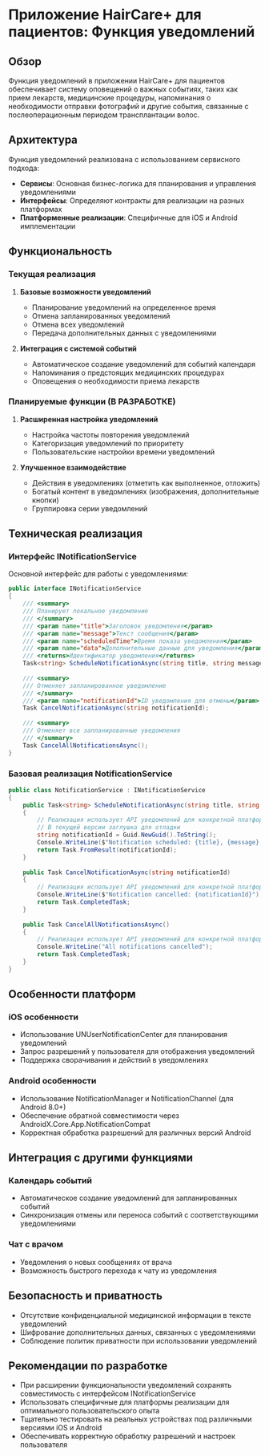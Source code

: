 # Приложение HairCare+ для пациентов: Функция уведомлений

## Обзор

Функция уведомлений в приложении HairCare+ для пациентов обеспечивает систему оповещений о важных событиях, таких как прием лекарств, медицинские процедуры, напоминания о необходимости отправки фотографий и другие события, связанные с послеоперационным периодом трансплантации волос.

## Архитектура

Функция уведомлений реализована с использованием сервисного подхода:

- **Сервисы**: Основная бизнес-логика для планирования и управления уведомлениями
- **Интерфейсы**: Определяют контракты для реализации на разных платформах
- **Платформенные реализации**: Специфичные для iOS и Android имплементации

## Функциональность

### Текущая реализация

1. **Базовые возможности уведомлений**
   - Планирование уведомлений на определенное время
   - Отмена запланированных уведомлений
   - Отмена всех уведомлений
   - Передача дополнительных данных с уведомлениями

2. **Интеграция с системой событий**
   - Автоматическое создание уведомлений для событий календаря
   - Напоминания о предстоящих медицинских процедурах
   - Оповещения о необходимости приема лекарств

### Планируемые функции (В РАЗРАБОТКЕ)

1. **Расширенная настройка уведомлений**
   - Настройка частоты повторения уведомлений
   - Категоризация уведомлений по приоритету
   - Пользовательские настройки времени уведомлений

2. **Улучшенное взаимодействие**
   - Действия в уведомлениях (отметить как выполненное, отложить)
   - Богатый контент в уведомлениях (изображения, дополнительные кнопки)
   - Группировка серии уведомлений

## Техническая реализация

### Интерфейс INotificationService

Основной интерфейс для работы с уведомлениями:

```csharp
public interface INotificationService
{
    /// <summary>
    /// Планирует локальное уведомление
    /// </summary>
    /// <param name="title">Заголовок уведомления</param>
    /// <param name="message">Текст сообщения</param>
    /// <param name="scheduledTime">Время показа уведомления</param>
    /// <param name="data">Дополнительные данные для уведомления</param>
    /// <returns>Идентификатор уведомления</returns>
    Task<string> ScheduleNotificationAsync(string title, string message, DateTime scheduledTime, string data = null);
    
    /// <summary>
    /// Отменяет запланированное уведомление
    /// </summary>
    /// <param name="notificationId">ID уведомления для отмены</param>
    Task CancelNotificationAsync(string notificationId);
    
    /// <summary>
    /// Отменяет все запланированные уведомления
    /// </summary>
    Task CancelAllNotificationsAsync();
}
```

### Базовая реализация NotificationService

```csharp
public class NotificationService : INotificationService
{
    public Task<string> ScheduleNotificationAsync(string title, string message, DateTime scheduledTime, string data = null)
    {
        // Реализация использует API уведомлений для конкретной платформы
        // В текущей версии заглушка для отладки
        string notificationId = Guid.NewGuid().ToString();
        Console.WriteLine($"Notification scheduled: {title}, {message}, {scheduledTime}");
        return Task.FromResult(notificationId);
    }
    
    public Task CancelNotificationAsync(string notificationId)
    {
        // Реализация использует API уведомлений для конкретной платформы
        Console.WriteLine($"Notification cancelled: {notificationId}");
        return Task.CompletedTask;
    }
    
    public Task CancelAllNotificationsAsync()
    {
        // Реализация использует API уведомлений для конкретной платформы
        Console.WriteLine("All notifications cancelled");
        return Task.CompletedTask;
    }
}
```

## Особенности платформ

### iOS особенности
- Использование UNUserNotificationCenter для планирования уведомлений
- Запрос разрешений у пользователя для отображения уведомлений
- Поддержка сворачивания и действий в уведомлениях

### Android особенности
- Использование NotificationManager и NotificationChannel (для Android 8.0+)
- Обеспечение обратной совместимости через AndroidX.Core.App.NotificationCompat
- Корректная обработка разрешений для различных версий Android

## Интеграция с другими функциями

### Календарь событий
- Автоматическое создание уведомлений для запланированных событий
- Синхронизация отмены или переноса событий с соответствующими уведомлениями

### Чат с врачом
- Уведомления о новых сообщениях от врача
- Возможность быстрого перехода к чату из уведомления

## Безопасность и приватность

- Отсутствие конфиденциальной медицинской информации в тексте уведомлений
- Шифрование дополнительных данных, связанных с уведомлениями
- Соблюдение политик приватности при использовании уведомлений

## Рекомендации по разработке

- При расширении функциональности уведомлений сохранять совместимость с интерфейсом INotificationService
- Использовать специфичные для платформы реализации для оптимального пользовательского опыта
- Тщательно тестировать на реальных устройствах под различными версиями iOS и Android
- Обеспечивать корректную обработку разрешений и настроек пользователя 